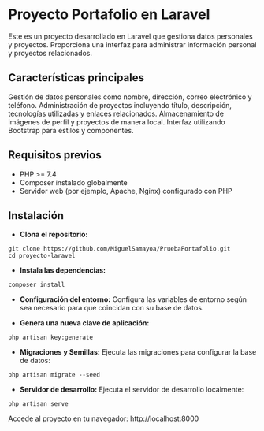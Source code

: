 # Proyecto Portafolio en Laravel
Este es un proyecto desarrollado en Laravel que gestiona datos personales y proyectos. Proporciona una interfaz para administrar información personal y proyectos relacionados.

## Características principales
Gestión de datos personales como nombre, dirección, correo electrónico y teléfono. Administración de proyectos incluyendo título, descripción, tecnologías utilizadas y enlaces relacionados.
Almacenamiento de imágenes de perfil y proyectos de manera local. Interfaz utilizando Bootstrap para estilos y componentes.

## Requisitos previos
- PHP >= 7.4
- Composer instalado globalmente
- Servidor web (por ejemplo, Apache, Nginx) configurado con PHP
  
## Instalación
- **Clona el repositorio:**
```git bash
git clone https://github.com/MiguelSamayoa/PruebaPortafolio.git
cd proyecto-laravel
```

- **Instala las dependencias:**
```git bash
composer install
```

- **Configuración del entorno:**
Configura las variables de entorno según sea necesario para que coincidan con su base de datos.

- **Genera una nueva clave de aplicación:**
```git bash
php artisan key:generate
```

- **Migraciones y Semillas:**
Ejecuta las migraciones para configurar la base de datos:
```git bash
php artisan migrate --seed
```

- **Servidor de desarrollo:**
Ejecuta el servidor de desarrollo localmente:
```git bash
php artisan serve
```
Accede al proyecto en tu navegador: http://localhost:8000

